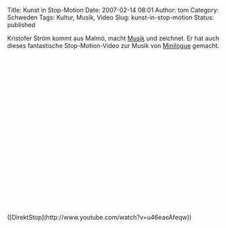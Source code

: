 Title: Kunst in Stop-Motion
Date: 2007-02-14 08:01
Author: tom
Category: Schweden
Tags: Kultur, Musik, Video
Slug: kunst-in-stop-motion
Status: published

Kristofer Ström kommt aus Malmö, macht
[Musik](http://www.myspace.com/ljudbilden) und zeichnet. Er hat auch
dieses fantastische Stop-Motion-Video zur Musik von
[Minilogue](http://www.myspace.com/minilogue) gemacht.

<p>
<object width="425" height="350">
<param name="movie" value="http://www.youtube.com/v/u46eaeAfeqw"></param><param name="wmode" value="transparent"></param>

<embed src="http://www.youtube.com/v/u46eaeAfeqw" type="application/x-shockwave-flash" wmode="transparent" width="425" height="350">
</embed>
</object>
</p>
([DirektStop](http://www.youtube.com/watch?v=u46eaeAfeqw))

